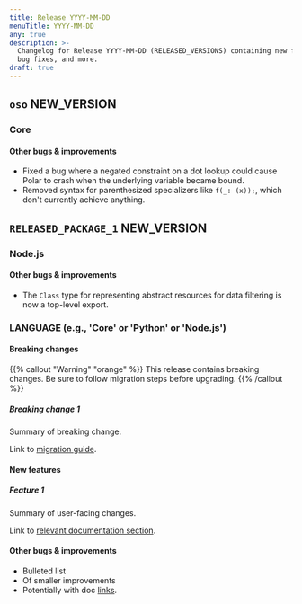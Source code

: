 ```yaml
---
title: Release YYYY-MM-DD
menuTitle: YYYY-MM-DD
any: true
description: >-
  Changelog for Release YYYY-MM-DD (RELEASED_VERSIONS) containing new features,
  bug fixes, and more.
draft: true
---
```


## `oso` NEW_VERSION

### Core

#### Other bugs & improvements

- Fixed a bug where a negated constraint on a dot lookup could cause Polar to crash
  when the underlying variable became bound.
- Removed syntax for parenthesized specializers like `f(_: (x));`, which don't
  currently achieve anything.

## `RELEASED_PACKAGE_1` NEW_VERSION

### Node.js

#### Other bugs & improvements
- The `Class` type for representing abstract resources for data filtering is
  now a top-level export.

### LANGUAGE (e.g., 'Core' or 'Python' or 'Node.js')

#### Breaking changes

<!-- TODO: remove warning and replace with "None" if no breaking changes. -->

{{% callout "Warning" "orange" %}}
  This release contains breaking changes. Be sure to follow migration steps
  before upgrading.
{{% /callout %}}

##### Breaking change 1

Summary of breaking change.

Link to [migration guide]().

#### New features

##### Feature 1

Summary of user-facing changes.

Link to [relevant documentation section]().

#### Other bugs & improvements

- Bulleted list
- Of smaller improvements
- Potentially with doc [links]().
